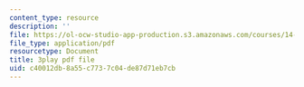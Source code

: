 ```yaml
---
content_type: resource
description: ''
file: https://ol-ocw-studio-app-production.s3.amazonaws.com/courses/14-73-the-challenge-of-world-poverty-spring-2011/c40012db8a55c7737c04de87d71eb7cb_qgA-JxgtjZg.pdf
file_type: application/pdf
resourcetype: Document
title: 3play pdf file
uid: c40012db-8a55-c773-7c04-de87d71eb7cb
---
```

